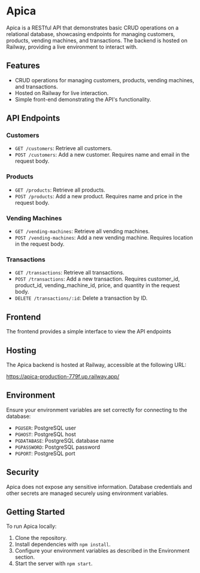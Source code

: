 # Apica

Apica is a RESTful API that demonstrates basic CRUD operations on a relational database, showcasing endpoints for managing customers, products, vending machines, and transactions. The backend is hosted on Railway, providing a live environment to interact with.

## Features

- CRUD operations for managing customers, products, vending machines, and transactions.
- Hosted on Railway for live interaction.
- Simple front-end demonstrating the API's functionality.

## API Endpoints

### Customers

- `GET /customers`: Retrieve all customers.
- `POST /customers`: Add a new customer. Requires name and email in the request body.

### Products

- `GET /products`: Retrieve all products.
- `POST /products`: Add a new product. Requires name and price in the request body.

### Vending Machines

- `GET /vending-machines`: Retrieve all vending machines.
- `POST /vending-machines`: Add a new vending machine. Requires location in the request body.

### Transactions

- `GET /transactions`: Retrieve all transactions.
- `POST /transactions`: Add a new transaction. Requires customer_id, product_id, vending_machine_id, price, and quantity in the request body.
- `DELETE /transactions/:id`: Delete a transaction by ID.

## Frontend

The frontend provides a simple interface to view the API endpoints

## Hosting

The Apica backend is hosted at Railway, accessible at the following URL:

https://apica-production-779f.up.railway.app/

## Environment

Ensure your environment variables are set correctly for connecting to the database:

- `PGUSER`: PostgreSQL user
- `PGHOST`: PostgreSQL host
- `PGDATABASE`: PostgreSQL database name
- `PGPASSWORD`: PostgreSQL password
- `PGPORT`: PostgreSQL port

## Security

Apica does not expose any sensitive information. Database credentials and other secrets are managed securely using environment variables.

## Getting Started

To run Apica locally:

1. Clone the repository.
2. Install dependencies with `npm install`.
3. Configure your environment variables as described in the Environment section.
4. Start the server with `npm start`.